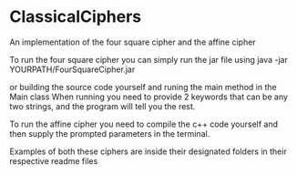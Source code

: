 # ClassicalCiphers
An implementation of the four square cipher and the affine cipher

To run the four square cipher you can simply run the jar file using 
java -jar YOURPATH/FourSquareCipher.jar 

or building the source code yourself and runing the main method in the Main class
When running you need to provide 2 keywords that can be any two strings, and the program will tell you the rest. 

To run the affine cipher you need to compile the c++ code yourself and then supply the prompted parameters in the terminal.

Examples of both these ciphers are inside their designated folders in their respective readme files
